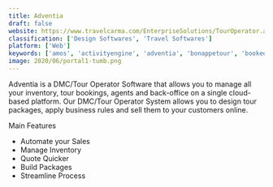 ```yaml
---
title: Adventia
draft: false 
website: https://www.travelcarma.com/EnterpriseSolutions/TourOperator.aspx
classification: ['Design Softwares', 'Travel Softwares']
platform: ['Web']
keywords: ['amos', 'activityengine', 'adventia', 'bonappetour', 'bookeo', 'bookeo_tours_and_activities', 'booking_boss', 'booking_engine', 'chatbot4travelers', 'concierge', 'contiki', 'localyoo', 'my_tours', 'protour', 'tour_and_activity_booking_system', 'tour_de_force_crm', 'tourcms', 'tourpickr', 'tourradar', 'tourscanner', 'toursbylocals', 'tourweaver', 'tourwriter', 'transported', 'travflex', 'travel_technology_software', 'travelbooster', 'travelperi', 'travelmobile_safe_trip', 'triphobo', 'tripscout', 'viator', 'withlocals', 'evosuite', 'mtrip']
image: 2020/06/portal1-tumb.png
---
```

<!-- wp:paragraph -->
<p>Adventia is a DMC/Tour Operator Software that allows you to manage all your inventory, tour bookings, agents and back-office on a single cloud-based platform. Our DMC/Tour Operator System allows you to design tour packages, apply business rules and sell them to your customers online.</p>
<!-- /wp:paragraph -->

<!-- wp:paragraph -->
<p>Main Features</p>
<!-- /wp:paragraph -->

<!-- wp:list -->
<ul><li>Automate your Sales</li><li>Manage Inventory</li><li>Quote Quicker</li><li>Build Packages</li><li>Streamline Process</li></ul>
<!-- /wp:list -->